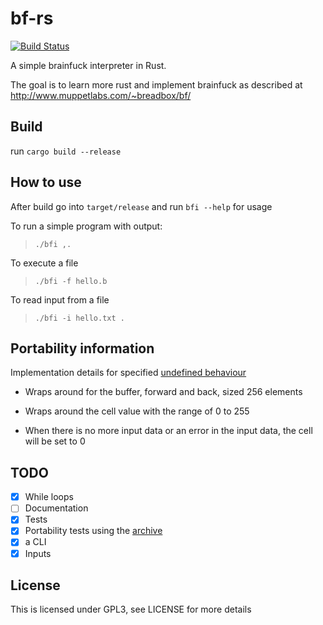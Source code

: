# bf-rs

[![Build Status](https://travis-ci.org/zyphrus/bf-rs.svg)](https://travis-ci.org/zyphrus/bf-rs)

A simple brainfuck interpreter in Rust.

The goal is to learn more rust and implement brainfuck as described at http://www.muppetlabs.com/~breadbox/bf/

## Build

run `cargo build --release`

## How to use

After build go into `target/release` and run `bfi --help` for usage

To run a simple program with output:

> `./bfi ,.`

To execute a file

> `./bfi -f hello.b`

To read input from a file

> `./bfi -i hello.txt .`

## Portability information

Implementation details for specified [undefined behaviour](http://www.muppetlabs.com/~breadbox/bf/standards.html)

* Wraps around for the buffer, forward and back, sized 256 elements

* Wraps around the cell value with the range of 0 to 255

* When there is no more input data or an error in the input data, the cell will be set to 0

## TODO

- [x] While loops
- [ ] Documentation
- [x] Tests
- [x] Portability tests using the [archive](http://esoteric.sange.fi/brainfuck/)
- [x] a CLI
- [x] Inputs

## License

This is licensed under GPL3, see LICENSE for more details
